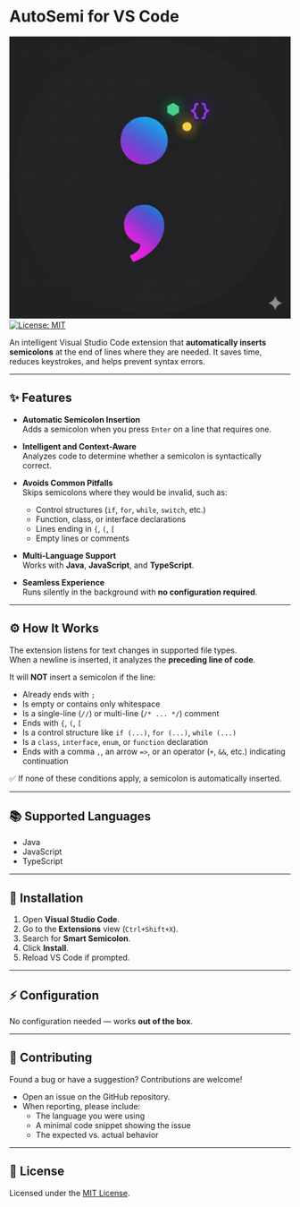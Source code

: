 # AutoSemi for VS Code
![Logo](https://raw.githubusercontent.com/MoayadAlshehry/AutoSemi/refs/heads/main/images/Logo.png)
[![License: MIT](https://img.shields.io/badge/License-MIT-yellow.svg)](LICENSE.md)

An intelligent Visual Studio Code extension that **automatically inserts semicolons** at the end of lines where they are needed. It saves time, reduces keystrokes, and helps prevent syntax errors.

---

## ✨ Features

- **Automatic Semicolon Insertion**  
  Adds a semicolon when you press `Enter` on a line that requires one.

- **Intelligent and Context-Aware**  
  Analyzes code to determine whether a semicolon is syntactically correct.

- **Avoids Common Pitfalls**  
  Skips semicolons where they would be invalid, such as:
  - Control structures (`if`, `for`, `while`, `switch`, etc.)
  - Function, class, or interface declarations
  - Lines ending in `{`, `(`, `[`
  - Empty lines or comments

- **Multi-Language Support**  
  Works with **Java**, **JavaScript**, and **TypeScript**.

- **Seamless Experience**  
  Runs silently in the background with **no configuration required**.

---

## ⚙️ How It Works

The extension listens for text changes in supported file types.  
When a newline is inserted, it analyzes the **preceding line of code**.

It will **NOT** insert a semicolon if the line:

- Already ends with `;`
- Is empty or contains only whitespace
- Is a single-line (`//`) or multi-line (`/* ... */`) comment
- Ends with `{`, `(`, `[`
- Is a control structure like `if (...)`, `for (...)`, `while (...)`
- Is a `class`, `interface`, `enum`, or `function` declaration
- Ends with a comma `,`, an arrow `=>`, or an operator (`+`, `&&`, etc.) indicating continuation

✅ If none of these conditions apply, a semicolon is automatically inserted.

---

## 📚 Supported Languages

- Java  
- JavaScript  
- TypeScript  

---

## 🔧 Installation

1. Open **Visual Studio Code**.
2. Go to the **Extensions** view (`Ctrl+Shift+X`).
3. Search for **Smart Semicolon**.
4. Click **Install**.
5. Reload VS Code if prompted.

---

## ⚡ Configuration

No configuration needed — works **out of the box**.

---

## 🤝 Contributing

Found a bug or have a suggestion? Contributions are welcome!  

- Open an issue on the GitHub repository.
- When reporting, please include:
  - The language you were using
  - A minimal code snippet showing the issue
  - The expected vs. actual behavior

---

## 📄 License

Licensed under the [MIT License](LICENSE.md).
